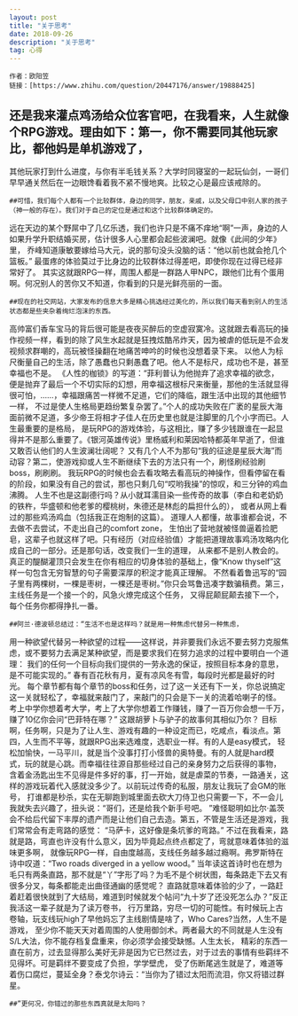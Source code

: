 ```yaml
---
layout: post
title: "关于思考"
date: 2018-09-26
description: "关于思考"
tag: 心得
---   
```


    作者：欧阳笠
    链接：[https://www.zhihu.com/question/20447176/answer/19888425]


## 还是我来灌点鸡汤给众位客官吧，在我看来，人生就像个RPG游戏。理由如下：第一，你不需要同其他玩家比，都他妈是单机游戏了，
其他玩家打到什么进度，与你有半毛钱关系？大学时同寝室的一起玩仙剑，一哥们早早通关然后在一边眼馋看着我不紧不慢地爽。比较之心是最应该戒除的。


    ##可惜，我们每个人都有一个比较群体，身边的同学，朋友，亲戚，以及父母口中别人家的孩子（神一般的存在）。我们对于自己的定位是通过和这个比较群体确定的。
远在天边的某个野屌中了几亿乐透，我们也许只是不痛不痒地“啊”一声，身边的人如果升学升职结婚买房，估计很多人心里都会起些波澜吧。就像《此间的少年》里，
乔峰知道康敏要嫁给马大元，说的那句没头没脑的话：“他以前也就会抢几个篮板。” 最蛋疼的体验莫过于比身边的比较群体过得差吧，即使你现在过得已经非常好了。
其实这就跟RPG一样，周围人都是一群路人甲NPC，跟他们比有个蛋用啊。何况别人的苦你又不知道，你看到的只是光鲜亮丽的一面。


    ##现在的社交网站，大家发布的信息大多是精心挑选经过美化的，所以我们每天看到别人的生活状态都是些夹杂着绚烂泡沫的东西。
高帅富们香车宝马的背后很可能是夜夜买醉后的空虚寂寞冷。这就跟去看高玩的操作视频一样，看到的除了风生水起就是狂拽炫酷吊炸天，因为被虐的低玩是不会发视频求群嘲的，高玩被怪操翻在地痛苦呻吟的时候也没想着录下来。
以他人为标尺衡量自己的生活，除了愚蠢也只剩愚蠢了吧。他人不是标尺，成功也不是，甚至幸福也不是。 《人性的枷锁》的写道：“菲利普认为他抛弃了追求幸福的欲念，
便是抛弃了最后一个不切实际的幻想，用幸福这根标尺来衡量，那他的生活就显得很可怕，……，幸福跟痛苦一样微不足道，它们的降临，跟生活中出现的其他细节一样，
不过是使人生格局更趋纷繁复杂罢了。”个人的成功失败在广袤的星辰大海面前微不足道，多少帝王将相才子佳人在历史里也就是注脚里的几个小字而已。人生最重要的是格局，
是玩RPG的游戏体验，与这相比，赚了多少钱跟谁在一起显得并不是那么重要了。《银河英雄传说》里杨威利和莱因哈特都英年早逝了，但谁又敢否认他们的人生波澜壮阔呢？
又有几个人不为那句“我的征途是星辰大海”而动容？第二，使游戏抑或人生不断继续下去的方法只有一个，刷怪刷经验刷boss，刷刷刷。
我玩RPG的时候也会去看攻略去看高玩的神操作，但看停留在看的阶段，如果没有自己的尝试，那也只剩几句“哎哟我操”的惊叹，和三分钟的鸡血沸腾。
人生不也是这副德行吗？从小就耳濡目染一些传奇的故事（李白和老奶奶的铁杵，华盛顿和他老爹的樱桃树，朱德还是林彪的扁担什么的），
或者从网上看过的那些鸡汤鸡血（包括我正在炮制的这篇）。 道理人人都懂，故事谁都会说，不去做不去尝试，不走出自己的comfort zone，
生怕出了营地就被怪兽逼着捡肥皂，这辈子也就这样了吧。只有经历（对应经验值）才能把道理故事鸡汤攻略内化成自己的一部分。还是那句话，改变我们一生的道理，
从来都不是别人教会的。真正的醍醐灌顶只会发生在你有相应的切身体验的基础上，像“Know thyself”这样一句包含无穷智慧的句子需要深厚的积淀才能真正理解。
不然看着鲁迅写的“园子里有两棵树，一棵是枣树，一棵还是枣树。”你只会骂鲁迅凑字数骗稿费。第三，主线任务是一个接一个的，风急火燎完成这个任务，
又得屁颠屁颠去接下一个，每个任务你都得挣扎一番。


    ##阿兰·德波顿总结过：“生活不也是这样吗？就是用一种焦虑代替另一种焦虑，
用一种欲望代替另一种欲望的过程——这样说，并非要我们永远不要去努力克服焦虑，或不要努力去满足某种欲望，而是要求我们在努力追求的过程中要明白一个道理：
我们的任何一个目标向我们提供的一劳永逸的保证，按照目标本身的意思，是不可能实现的。” 春有百花秋有月，夏有凉风冬有雪，每段时光都是最好的时光。
每个章节都有每个章节的boss和任务，过了这一关还有下一关，你总说搞定这一关就轻松了，幸福就来敲门了，来敲门的只会是下一关的流着哈喇子的怪。
考上中学你想着考大学，考上了大学你想着工作赚钱，赚了一百万你会想一千万，赚了10亿你会问“巴菲特在哪？” 这跟胡萝卜与驴子的故事何其相似乃尔？
目标啊，任务啊，只是为了让人生、游戏有趣的一种设定而已，吃咸点，看淡点。第四，人生而不平等，就跟RPG出来选难度，选职业一样。有的人是easy模式，
轻松加愉快，一马平川，就是当个没事打打小怪兽的奥特曼。有的人就是hard模式，玩的就是心跳。而幸福往往源自那些经过自己的亲身努力之后获得的事物，
含着金汤匙出生不见得是件多好的事，打一开始，就是虐菜的节奏，一路通关，这样的游戏玩着代入感就没多少了。以前玩过传奇的私服，朋友让我玩了会GM的账号，
打谁都是秒杀，实在无聊跑到城里面去砍大刀侍卫也只需要一下，不一会儿我就失去兴趣了，扭头说：“哥们，还是给我个新手号吧。
”难怪聪明如比尔·盖茨会不给后代留下丰厚的遗产而是让他们自己去造。第五，不管是生活还是游戏，我们常常会有走弯路的感觉：
“马萨卡，这好像是条坑爹的弯路。” 不过在我看来，路就是路，弯直也许没有什么意义，因为毕竟起点终点都定了，弯就意味着体验的滋味更多啊，
就像玩RPG一样，自由度越高，支线任务越多越过瘾啊。弗罗斯特在诗中叹道：“Two roads diverged in a yellow wood。”
 当年读这首诗时也在想为毛只有两条直路，那不就是“丫”字形了吗？为毛不是个树状图，每条路走下去又有很多分叉，每条都能走出曲径通幽的感觉呢？
 直路就意味着体验的少了，一路赶着赶着很快就到了大结局，难道到时候就发个帖问“九十岁了还没死怎么办？”反正我活这一辈子就是为了读万卷书，
 行万里路，穷尽一切的可能性。有时候玩上古卷轴，玩支线玩high了早他妈忘了主线剧情是啥了，Who Cares?当然，人生不是游戏，
 至少你不能天天对着周围的人使用御剑术。两者最大的不同就是人生没有S/L大法，你不能存档复盘重来，你必须学会接受缺憾。人生太长，
 精彩的东西一直在前方，过去显得那么美好无非是因为它已然过去，对于过去的事情有些羁绊不见得坏。可是羁绊不要变成了负担，学学壁虎，
 受了伤断尾逃生就是了，难道等着伤口腐烂，蔓延全身？泰戈尔诗云：“当你为了错过太阳而流泪，你又将错过群星。

    ##”更何况，你错过的那些东西真就是太阳吗？

